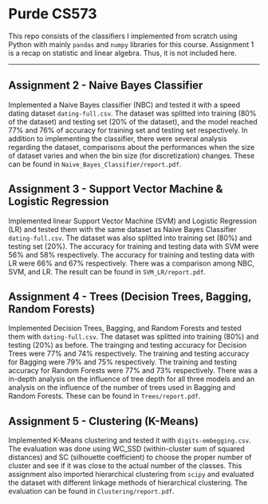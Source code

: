 # Purde CS573

This repo consists of the classifiers I implemented from scratch using Python with mainly `pandas` and `numpy` libraries for this course. Assignment 1 is a recap on statistic and linear algebra. Thus, it is not included here. 
<hr> 

## Assignment 2 - Naive Bayes Classifier 

Implemented a Naive Bayes classifier (NBC) and tested it with a speed dating dataset `dating-full.csv`. The dataset was splitted into training (80% of the dataset) and testing set (20% of the dataset), and the model reached 77% and 76% of accuracy for training set and testing set respectively. In addition to implementing the classifier, there were several analysis regarding the dataset, comparisons about the performances when the size of dataset varies and when the bin size (for discretization) changes. These can be found in `Naive_Bayes_Classifier/report.pdf`.  

## Assignment 3 - Support Vector Machine & Logistic Regression 

Implemented linear Support Vector Machine (SVM) and Logistic Regression (LR) and tested them with the same dataset as Naive Bayes Classifier `dating-full.csv`. The dataset was also splitted into training set (80%) and testing set (20%). The accuracy for training and testing data with SVM were 56% and 58% respectively. The accuracy for training and testing data with LR were 66% and 67% respectively. There was a comparison among NBC, SVM, and LR. The result can be found in `SVM_LR/report.pdf`.  

## Assignment 4 - Trees (Decision Trees, Bagging, Random Forests) 
Implemented Decision Trees, Bagging, and Random Forests and tested them with `dating-full.csv`. The dataset was splitted into training (80%) and testing (20%) as before. The trainging and testing accuracy for Decision Trees were 77% and 74% respectively. The training and testing accuracy for Bagging were 79% and 75% respectively. The training and testing accuracy for Random Forests were 77% and 73% respectively. There was a in-depth analysis on the influence of tree depth for all three models and an analysis on the influence of the number of trees used in Bagging and Random Forests. These can be found in `Trees/report.pdf`.  

## Assignment 5 - Clustering (K-Means)
Implemented K-Means clustering and tested it with `digits-embegging.csv`. The evaluation was done using WC_SSD (within-cluster sum of squared distances) and SC (silhouette coefficient) to choose the proper number of cluster and see if it was close to the actual number of the classes. This assignment also imported hierarchical clustering from `scipy` and evaluated the dataset with different linkage methods of hierarchical clustering. The evaluation can be found in `Clustering/report.pdf`. 